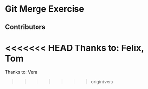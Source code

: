# Git Merge Exercise

## Contributors

<<<<<<< HEAD
Thanks to: Felix, Tom
=======
Thanks to: Vera
>>>>>>> origin/vera

